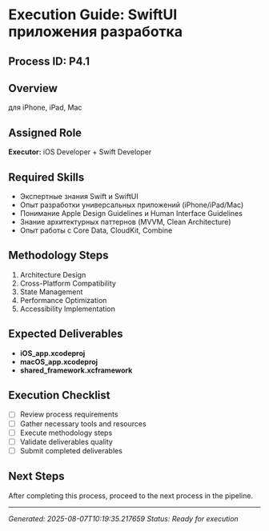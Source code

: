 # Execution Guide: SwiftUI приложения разработка

## Process ID: P4.1

## Overview
для iPhone, iPad, Mac

## Assigned Role
**Executor:** iOS Developer + Swift Developer

## Required Skills
- Экспертные знания Swift и SwiftUI
- Опыт разработки универсальных приложений (iPhone/iPad/Mac)
- Понимание Apple Design Guidelines и Human Interface Guidelines
- Знание архитектурных паттернов (MVVM, Clean Architecture)
- Опыт работы с Core Data, CloudKit, Combine

## Methodology Steps
1. Architecture Design
2. Cross-Platform Compatibility
3. State Management
4. Performance Optimization
5. Accessibility Implementation

## Expected Deliverables
- **iOS_app.xcodeproj**
- **macOS_app.xcodeproj**
- **shared_framework.xcframework**

## Execution Checklist
- [ ] Review process requirements
- [ ] Gather necessary tools and resources
- [ ] Execute methodology steps
- [ ] Validate deliverables quality
- [ ] Submit completed deliverables

## Next Steps
After completing this process, proceed to the next process in the pipeline.

---
*Generated: 2025-08-07T10:19:35.217659*
*Status: Ready for execution*
